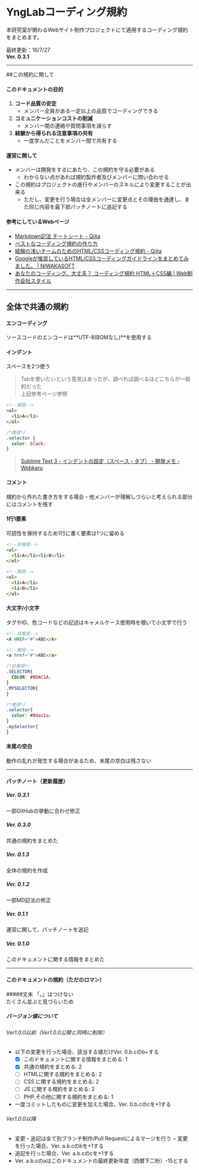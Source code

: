 # YngLabコーディング規約
本研究室が関わるWebサイト制作プロジェクトにて適用するコーディング規約をまとめます。

最終更新：16/7/27  
**Ver. 0.3.1**

***
##この規約に関して
#### このドキュメントの目的
1. **コード品質の安定**
	- メンバー全員がある一定以上の品質でコーディングできる
1. **コミュニケーションコストの削減**
	- メンバー間の連絡や質問事項を減らす
1. **経験から得られる注意事項の共有**
	- 一度学んだことをメンバー間で共有する

#### 運営に関して
- メンバーは開発をするにあたり、この規約を守る必要がある
    - わからない点があれば規約製作者及びメンバーに問い合わせる
- この規約はプロジェクトの進行やメンバーのスキルにより変更することが出来る
    - ただし、変更を行う場合は全メンバーに変更点とその理由を通達し、また同じ内容を最下部パッチノートに追記する

#### 参考にしているWebページ

- [Markdown記法 チートシート - Qiita](http://qiita.com/Qiita/items/c686397e4a0f4f11683d)
- [ベストなコーディング規約の作り方](http://bonk.red/articles/project/coding_rule.html)
- [経験の浅いチームのためのHTML/CSSコーディング規約 - Qiita](http://qiita.com/WalkerEpps/items/9c9a1098404cd89c0068)
- [Googleが推奨しているHTML/CSSコーディングガイドラインをまとめてみました。 | NIWAKASOFT](http://niwakasoft.jp/column/coding_conventions/)
- [あなたのコーディング、大丈夫？ コーディング規約 HTML＋CSS編 | Web制作会社スタイル](http://www.hp-stylelink.com/news/2013/10/20131001.php)

***

## 全体で共通の規約

#### エンコーディング
ソースコードのエンコードは**UTF-8(BOMなし)**を使用する

#### インデント
スペースを2つ使う
> Tabを使いたいという意見はあったが、調べれば調べるほどこちらが一般的だった  
> 上記参考ページ参照

```html
<!--推奨-->
<ul>
  <li>A</li>
</ul>
```
```scss
/*推奨*/
.selector {
  color: black;
}
```
> [Sublime Text 3 - インデントの設定（スペース・タブ） - 開発メモ - Webkaru](http://webkaru.net/dev/sublime-text-3-indent/)

#### コメント
規約から外れた書き方をする場合・他メンバーが理解しづらいと考えられる部分にはコメントを残す

#### 1行1要素
可読性を保持するため1行に書く要素は1つに留める

```html
<!--非推奨-->
<ul>
  <li>A</li><li>B</li>
</ul>

<!--推奨-->
<ul>
  <li>A</li>
  <li>B</li>
</ul>
```

#### 大文字/小文字
タグやID、色コードなどの記述はキャメルケース使用時を覗いて小文字で行う
```html
<!--非推奨-->
<A HREF="#">ABC</A>

<!--推奨-->
<a href="#">ABC</a>
```
```css
/*非推奨*/
.SELECTOR{
  COLOR: #0DAC1A;
}
.MYSELECTOR{
}

/*推奨*/
.selector{
  color: #0dac1a;
}
.mySelector{
}
```
#### 末尾の空白
動作の乱れが発生する場合があるため、末尾の空白は残さない
***

#### パッチノート（更新履歴）
##### Ver. 0.3.1
一部GitHubの挙動に合わせ修正

##### Ver. 0.3.0
共通の規約をまとめた

##### Ver. 0.1.3
全体の規約を作成

##### Ver. 0.1.2
一部MD記法の修正

##### Ver. 0.1.1
運営に関して、パッチノートを追記

##### Ver. 0.1.0
このドキュメントに関する情報をまとめた

***

#### このドキュメントの規約（ただのロマン）
#####文末
「。」はつけない  
たくさん並ぶと見づらいため

##### バージョン値について
###### Ver1.0.0以前（Ver1.0.0公開と同時に削除）
- 以下の変更を行った場合、該当する値だけVer. 0.b.cのb+する
	- [x] このドキュメントに関する情報をまとめる: 1
	- [x] 共通の規約をまとめる: 2
	- [ ] HTMLに関する規約をまとめる: 2
	- [ ] CSS に関する規約をまとめる: 2
	- [ ] JS  に関する規約をまとめる: 2
	- [ ] PHP,その他に関する規約をまとめる: 1
- 一度コミットしたものに変更を加えた場合、Ver. 0.b.cのcを+1する

###### Ver1.0.0以降
- 変更・追記は全て別ブランチ制作/Pull Requestによるマージを行う
− 変更を行った場合、Ver. a.b.cのbを+1する
- 追記を行った場合、Ver. a.b.cのcを+1する
- Ver. a.b.cのaはこのドキュメントの最終更新年度（西暦下二桁）-15とする
